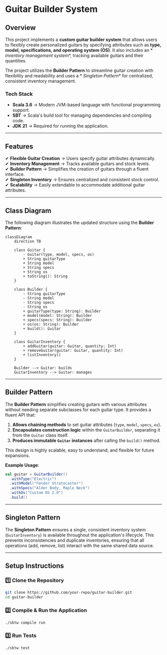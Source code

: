 # **Guitar Builder System**

## **Overview**

This project implements a **custom guitar builder system** that allows users to flexibly create personalized guitars by
specifying attributes such as **type, model, specifications, and operating system (OS)**. It also includes an *
*inventory management system**, tracking available guitars and their quantities.

The project utilizes the **Builder Pattern** to streamline guitar creation with flexibility and readability and uses a *
*Singleton Pattern** for centralized, consistent inventory management.

### **Tech Stack**

- **Scala 3.6** → Modern JVM-based language with functional programming support.
- **SBT** → Scala's build tool for managing dependencies and compiling code.
- **JDK 21** → Required for running the application.

---

## **Features**

✔ **Flexible Guitar Creation** → Users specify guitar attributes dynamically.  
✔ **Inventory Management** → Tracks available guitars and stock levels.  
✔ **Builder Pattern** → Simplifies the creation of guitars through a fluent interface.  
✔ **Singleton Inventory** → Ensures centralized and consistent stock control.  
✔ **Scalability** → Easily extendable to accommodate additional guitar attributes.

---

## **Class Diagram**

The following diagram illustrates the updated structure using the **Builder Pattern**:

```mermaid
classDiagram
    direction TB

    class Guitar {
        - Guitar(type, model, specs, os)
        + String guitarType
        + String model
        + String specs
        + String os
        + toString(): String
    }

    class Builder {
        - String guitarType
        - String model
        - String specs
        - String os
        + guitarType(type: String): Builder
        + model(model: String): Builder
        + specs(specs: String): Builder
        + os(os: String): Builder
        + build(): Guitar
    }

    class GuitarInventory {
        + addGuitar(guitar: Guitar, quantity: Int)
        + removeGuitar(guitar: Guitar, quantity: Int)
        + listInventory()
    }

    Builder --> Guitar: builds
    GuitarInventory --> Guitar: manages
```

---

## **Builder Pattern**

The **Builder Pattern** simplifies creating guitars with various attributes without needing separate subclasses for each
guitar type. It provides a fluent API that:

1. **Allows chaining methods** to set guitar attributes (`type`, `model`, `specs`, `os`).
2. **Encapsulates construction logic** within the `GuitarBuilder`, separating it from the `Guitar` class itself.
3. **Produces immutable `Guitar` instances** after calling the `build()` method.

This design is highly scalable, easy to understand, and flexible for future expansions.

**Example Usage**:

```scala
val guitar = GuitarBuilder()
  .withType("Electric")
  .withModel("Fender Stratocaster")
  .withSpecs("Alder Body, Maple Neck")
  .withOs("Custom OS 2.0")
  .build()
```

---

## **Singleton Pattern**

The **Singleton Pattern** ensures a single, consistent inventory system (`GuitarInventory`) is available throughout the
application's lifecycle. This prevents inconsistencies and duplicate inventories, ensuring that all operations (add,
remove, list) interact with the same shared data source.

---

## **Setup Instructions**

### **1️⃣ Clone the Repository**

```bash
git clone https://github.com/your-repo/guitar-builder.git
cd guitar-builder
```

### **2️⃣ Compile & Run the Application**

```sh
./sbtw compile run
```

### **3️⃣ Run Tests**

```sh
./sbtw test
```
